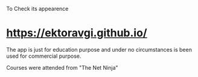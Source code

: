 To Check its appearence

# https://ektoravgi.github.io/

The app is just for education purpose and under no circumstances is been used for commercial purpose.

Courses were attended from "The Net Ninja"
